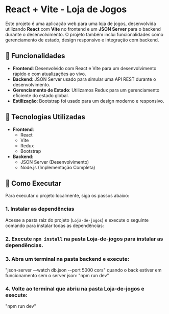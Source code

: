 # React + Vite - Loja de Jogos

Este projeto é uma aplicação web para uma loja de jogos, desenvolvida utilizando **React** com **Vite** no frontend e um **JSON Server** para o backend durante o desenvolvimento. O projeto também inclui funcionalidades como gerenciamento de estado, design responsivo e integração com backend.

## 🚀 Funcionalidades

- **Frontend**: Desenvolvido com React e Vite para um desenvolvimento rápido e com atualizações ao vivo.
- **Backend**: JSON Server usado para simular uma API REST durante o desenvolvimento.
- **Gerenciamento de Estado**: Utilizamos Redux para um gerenciamento eficiente do estado global.
- **Estilização**: Bootstrap foi usado para um design moderno e responsivo.

## 🔧 Tecnologias Utilizadas

- **Frontend**: 
  - React
  - Vite
  - Redux
  - Bootstrap
- **Backend**:
  - JSON Server (Desenvolvimento)
  - Node.js (Implementação Completa)

## 📂 Como Executar

Para executar o projeto localmente, siga os passos abaixo:

### 1. Instalar as dependências

Acesse a pasta raiz do projeto (`Loja-de-jogos`) e execute o seguinte comando para instalar todas as dependências:

### 2. Execute `npm install` na pasta **Loja-de-jogos** para instalar as dependências.

### 3. Abra um terminal na pasta **backend** e execute:  
  
   "json-server --watch db.json --port 5000 cors"
   quando o back estiver em funcionamento sem o server json: "npm run dev"

### 4. Volte ao terminal que abriu na pasta **Loja-de-jogos** e execute:

   "npm run dev"
